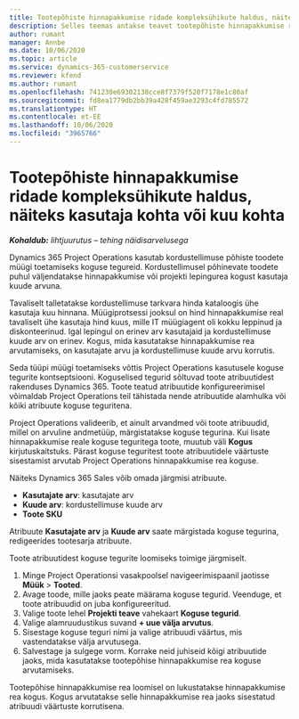```yaml
---
title: Tootepõhiste hinnapakkumise ridade kompleksühikute haldus, näiteks kasutaja kohta või kuu kohta
description: Selles teemas antakse teavet tootepõhiste hinnapakkumise ridade kompleksühikute halduse kohta.
author: rumant
manager: Annbe
ms.date: 10/06/2020
ms.topic: article
ms.service: dynamics-365-customerservice
ms.reviewer: kfend
ms.author: rumant
ms.openlocfilehash: 741230e69302138cce8f7379f520f7178e1c80af
ms.sourcegitcommit: fd8ea1779db2bb39a428f459ae3293c4fd785572
ms.translationtype: HT
ms.contentlocale: et-EE
ms.lasthandoff: 10/06/2020
ms.locfileid: "3965766"
---
```

# <a name="managing-complex-units-such-as-per-user-per-month-for-product-based-quote-lines"></a>Tootepõhiste hinnapakkumise ridade kompleksühikute haldus, näiteks kasutaja kohta või kuu kohta

_**Kohaldub:** lihtjuurutus – tehing näidisarvelusega_

Dynamics 365 Project Operations kasutab kordustellimuse põhiste toodete müügi toetamiseks koguse tegureid. Kordustellimusel põhinevate toodete puhul väljendatakse hinnapakkumise või projekti lepingurea kogust kasutaja kuude arvuna.

Tavaliselt talletatakse kordustellimuse tarkvara hinda kataloogis ühe kasutaja kuu hinnana. Müügiprotsessi jooksul on hind hinnapakkumise real tavaliselt ühe kasutaja hind kuus, mille IT müügiagent oli kokku leppinud ja diskonteerinud. Igal lepingul on erinev arv kasutajaid ja kordustellimuse kuude arv on erinev. Kogus, mida kasutatakse hinnapakkumise rea arvutamiseks, on kasutajate arvu ja kordustellimuse kuude arvu korrutis.

Seda tüüpi müügi toetamiseks võttis Project Operations kasutusele koguse tegurite kontseptsiooni. Koguselised tegurid sõltuvad toote atribuutidest rakenduses Dynamics 365. Toote teatud atribuutide konfigureerimisel võimaldab Project Operations teil tähistada nende atribuutide alamhulka või kõiki atribuute koguse teguritena.

Project Operations valideerib, et ainult arvandmed või toote atribuudid, millel on arvuline andmetüüp, märgistatakse koguse tegurina. Kui lisate hinnapakkumise reale koguse teguritega toote, muutub väli **Kogus** kirjutuskaitstuks. Pärast koguse teguritest toote atribuutidele väärtuste sisestamist arvutab Project Operations hinnapakkumise rea koguse.

Näiteks Dynamics 365 Sales võib omada järgmisi atribuute.

- **Kasutajate arv**: kasutajate arv
- **Kuude arv**: kordustellimuse kuude arv
- **Toote SKU**

Atribuute **Kasutajate arv** ja **Kuude arv** saate märgistada koguse tegurina, redigeerides tootesarja atribuute.

Toote atribuutidest koguse tegurite loomiseks toimige järgmiselt.

1. Minge Project Operationsi vasakpoolsel navigeerimispaanil jaotisse **Müük** > **Tooted**.
2. Avage toode, mille jaoks peate määrama koguse tegurid. Veenduge, et toote atribuudid on juba konfigureeritud.
3. Valige toote lehel **Projekti teave** vahekaart **Koguse tegurid**.
4. Valige alamruudustikus suvand **+ uue välja arvutus**.
5. Sisestage koguse teguri nimi ja valige atribuudi väärtus, mis vastendatakse välja arvutusega.
6. Salvestage ja sulgege vorm. Korrake neid juhiseid kõigi atribuutide jaoks, mida kasutatakse tootepõhise hinnapakkumise rea koguse arvutamiseks.

Tootepõhise hinnapakkumise rea loomisel on lukustatakse hinnapakkumise rea kogus. Kogus arvutatakse selle hinnapakkumise rea jaoks sisestatud atribuudi väärtuste korrutisena.
